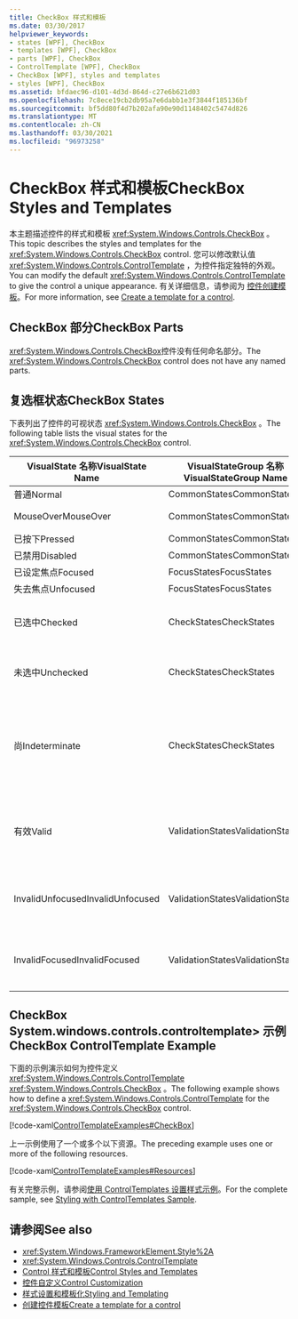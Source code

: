 ```yaml
---
title: CheckBox 样式和模板
ms.date: 03/30/2017
helpviewer_keywords:
- states [WPF], CheckBox
- templates [WPF], CheckBox
- parts [WPF], CheckBox
- ControlTemplate [WPF], CheckBox
- CheckBox [WPF], styles and templates
- styles [WPF], CheckBox
ms.assetid: bfdaec96-d101-4d3d-864d-c27e6b621d03
ms.openlocfilehash: 7c8ece19cb2db95a7e6dabb1e3f3844f185136bf
ms.sourcegitcommit: bf5dd80f4d7b202afa90e90d1148402c5474d826
ms.translationtype: MT
ms.contentlocale: zh-CN
ms.lasthandoff: 03/30/2021
ms.locfileid: "96973258"
---
```

# <a name="checkbox-styles-and-templates"></a><span data-ttu-id="ea82e-102">CheckBox 样式和模板</span><span class="sxs-lookup"><span data-stu-id="ea82e-102">CheckBox Styles and Templates</span></span>
<span data-ttu-id="ea82e-103">本主题描述控件的样式和模板 <xref:System.Windows.Controls.CheckBox> 。</span><span class="sxs-lookup"><span data-stu-id="ea82e-103">This topic describes the styles and templates for the <xref:System.Windows.Controls.CheckBox> control.</span></span> <span data-ttu-id="ea82e-104">您可以修改默认值 <xref:System.Windows.Controls.ControlTemplate> ，为控件指定独特的外观。</span><span class="sxs-lookup"><span data-stu-id="ea82e-104">You can modify the default <xref:System.Windows.Controls.ControlTemplate> to give the control a unique appearance.</span></span> <span data-ttu-id="ea82e-105">有关详细信息，请参阅为 [控件创建模板](/dotnet/desktop-wpf/themes/how-to-create-apply-template)。</span><span class="sxs-lookup"><span data-stu-id="ea82e-105">For more information, see [Create a template for a control](/dotnet/desktop-wpf/themes/how-to-create-apply-template).</span></span>  
  
## <a name="checkbox-parts"></a><span data-ttu-id="ea82e-106">CheckBox 部分</span><span class="sxs-lookup"><span data-stu-id="ea82e-106">CheckBox Parts</span></span>  
 <span data-ttu-id="ea82e-107"><xref:System.Windows.Controls.CheckBox>控件没有任何命名部分。</span><span class="sxs-lookup"><span data-stu-id="ea82e-107">The <xref:System.Windows.Controls.CheckBox> control does not have any named parts.</span></span>  
  
## <a name="checkbox-states"></a><span data-ttu-id="ea82e-108">复选框状态</span><span class="sxs-lookup"><span data-stu-id="ea82e-108">CheckBox States</span></span>  
 <span data-ttu-id="ea82e-109">下表列出了控件的可视状态 <xref:System.Windows.Controls.CheckBox> 。</span><span class="sxs-lookup"><span data-stu-id="ea82e-109">The following table lists the visual states for the <xref:System.Windows.Controls.CheckBox> control.</span></span>  
  
|<span data-ttu-id="ea82e-110">VisualState 名称</span><span class="sxs-lookup"><span data-stu-id="ea82e-110">VisualState Name</span></span>|<span data-ttu-id="ea82e-111">VisualStateGroup 名称</span><span class="sxs-lookup"><span data-stu-id="ea82e-111">VisualStateGroup Name</span></span>|<span data-ttu-id="ea82e-112">描述</span><span class="sxs-lookup"><span data-stu-id="ea82e-112">Description</span></span>|  
|----------------------|---------------------------|-----------------|  
|<span data-ttu-id="ea82e-113">普通</span><span class="sxs-lookup"><span data-stu-id="ea82e-113">Normal</span></span>|<span data-ttu-id="ea82e-114">CommonStates</span><span class="sxs-lookup"><span data-stu-id="ea82e-114">CommonStates</span></span>|<span data-ttu-id="ea82e-115">默认状态。</span><span class="sxs-lookup"><span data-stu-id="ea82e-115">The default state.</span></span>|  
|<span data-ttu-id="ea82e-116">MouseOver</span><span class="sxs-lookup"><span data-stu-id="ea82e-116">MouseOver</span></span>|<span data-ttu-id="ea82e-117">CommonStates</span><span class="sxs-lookup"><span data-stu-id="ea82e-117">CommonStates</span></span>|<span data-ttu-id="ea82e-118">鼠标指针悬停在控件上方。</span><span class="sxs-lookup"><span data-stu-id="ea82e-118">The mouse pointer is positioned over the control.</span></span>|  
|<span data-ttu-id="ea82e-119">已按下</span><span class="sxs-lookup"><span data-stu-id="ea82e-119">Pressed</span></span>|<span data-ttu-id="ea82e-120">CommonStates</span><span class="sxs-lookup"><span data-stu-id="ea82e-120">CommonStates</span></span>|<span data-ttu-id="ea82e-121">已按下控件。</span><span class="sxs-lookup"><span data-stu-id="ea82e-121">The control is pressed.</span></span>|  
|<span data-ttu-id="ea82e-122">已禁用</span><span class="sxs-lookup"><span data-stu-id="ea82e-122">Disabled</span></span>|<span data-ttu-id="ea82e-123">CommonStates</span><span class="sxs-lookup"><span data-stu-id="ea82e-123">CommonStates</span></span>|<span data-ttu-id="ea82e-124">已禁用控件。</span><span class="sxs-lookup"><span data-stu-id="ea82e-124">The control is disabled.</span></span>|  
|<span data-ttu-id="ea82e-125">已设定焦点</span><span class="sxs-lookup"><span data-stu-id="ea82e-125">Focused</span></span>|<span data-ttu-id="ea82e-126">FocusStates</span><span class="sxs-lookup"><span data-stu-id="ea82e-126">FocusStates</span></span>|<span data-ttu-id="ea82e-127">控件有焦点。</span><span class="sxs-lookup"><span data-stu-id="ea82e-127">The control has focus.</span></span>|  
|<span data-ttu-id="ea82e-128">失去焦点</span><span class="sxs-lookup"><span data-stu-id="ea82e-128">Unfocused</span></span>|<span data-ttu-id="ea82e-129">FocusStates</span><span class="sxs-lookup"><span data-stu-id="ea82e-129">FocusStates</span></span>|<span data-ttu-id="ea82e-130">控件没有焦点。</span><span class="sxs-lookup"><span data-stu-id="ea82e-130">The control does not have focus.</span></span>|  
|<span data-ttu-id="ea82e-131">已选中</span><span class="sxs-lookup"><span data-stu-id="ea82e-131">Checked</span></span>|<span data-ttu-id="ea82e-132">CheckStates</span><span class="sxs-lookup"><span data-stu-id="ea82e-132">CheckStates</span></span>|<span data-ttu-id="ea82e-133"><xref:System.Windows.Controls.Primitives.ToggleButton.IsChecked%2A> 为 `true`。</span><span class="sxs-lookup"><span data-stu-id="ea82e-133"><xref:System.Windows.Controls.Primitives.ToggleButton.IsChecked%2A> is `true`.</span></span>|  
|<span data-ttu-id="ea82e-134">未选中</span><span class="sxs-lookup"><span data-stu-id="ea82e-134">Unchecked</span></span>|<span data-ttu-id="ea82e-135">CheckStates</span><span class="sxs-lookup"><span data-stu-id="ea82e-135">CheckStates</span></span>|<span data-ttu-id="ea82e-136"><xref:System.Windows.Controls.Primitives.ToggleButton.IsChecked%2A> 为 `false`。</span><span class="sxs-lookup"><span data-stu-id="ea82e-136"><xref:System.Windows.Controls.Primitives.ToggleButton.IsChecked%2A> is `false`.</span></span>|  
|<span data-ttu-id="ea82e-137">尚</span><span class="sxs-lookup"><span data-stu-id="ea82e-137">Indeterminate</span></span>|<span data-ttu-id="ea82e-138">CheckStates</span><span class="sxs-lookup"><span data-stu-id="ea82e-138">CheckStates</span></span>|<span data-ttu-id="ea82e-139"><xref:System.Windows.Controls.Primitives.ToggleButton.IsThreeState%2A> 为 `true` 且 <xref:System.Windows.Controls.Primitives.ToggleButton.IsChecked%2A> 为 `null`。</span><span class="sxs-lookup"><span data-stu-id="ea82e-139"><xref:System.Windows.Controls.Primitives.ToggleButton.IsThreeState%2A> is `true`, and <xref:System.Windows.Controls.Primitives.ToggleButton.IsChecked%2A> is `null`.</span></span>|  
|<span data-ttu-id="ea82e-140">有效</span><span class="sxs-lookup"><span data-stu-id="ea82e-140">Valid</span></span>|<span data-ttu-id="ea82e-141">ValidationStates</span><span class="sxs-lookup"><span data-stu-id="ea82e-141">ValidationStates</span></span>|<span data-ttu-id="ea82e-142">控件使用 <xref:System.Windows.Controls.Validation> 类， <xref:System.Windows.Controls.Validation.HasError%2A?displayProperty=nameWithType> 附加属性为 `false` 。</span><span class="sxs-lookup"><span data-stu-id="ea82e-142">The control uses the <xref:System.Windows.Controls.Validation> class and the <xref:System.Windows.Controls.Validation.HasError%2A?displayProperty=nameWithType> attached property is `false`.</span></span>|  
|<span data-ttu-id="ea82e-143">InvalidUnfocused</span><span class="sxs-lookup"><span data-stu-id="ea82e-143">InvalidUnfocused</span></span>|<span data-ttu-id="ea82e-144">ValidationStates</span><span class="sxs-lookup"><span data-stu-id="ea82e-144">ValidationStates</span></span>|<span data-ttu-id="ea82e-145"><xref:System.Windows.Controls.Validation.HasError%2A?displayProperty=nameWithType>附加属性是 `true` 控件具有焦点。</span><span class="sxs-lookup"><span data-stu-id="ea82e-145">The <xref:System.Windows.Controls.Validation.HasError%2A?displayProperty=nameWithType> attached property is `true` has the control has focus.</span></span>|  
|<span data-ttu-id="ea82e-146">InvalidFocused</span><span class="sxs-lookup"><span data-stu-id="ea82e-146">InvalidFocused</span></span>|<span data-ttu-id="ea82e-147">ValidationStates</span><span class="sxs-lookup"><span data-stu-id="ea82e-147">ValidationStates</span></span>|<span data-ttu-id="ea82e-148"><xref:System.Windows.Controls.Validation.HasError%2A?displayProperty=nameWithType>附加属性是 `true` 控件没有焦点。</span><span class="sxs-lookup"><span data-stu-id="ea82e-148">The <xref:System.Windows.Controls.Validation.HasError%2A?displayProperty=nameWithType> attached property is `true` has the control does not have focus.</span></span>|  
  
## <a name="checkbox-controltemplate-example"></a><span data-ttu-id="ea82e-149">CheckBox System.windows.controls.controltemplate> 示例</span><span class="sxs-lookup"><span data-stu-id="ea82e-149">CheckBox ControlTemplate Example</span></span>  
 <span data-ttu-id="ea82e-150">下面的示例演示如何为控件定义 <xref:System.Windows.Controls.ControlTemplate> <xref:System.Windows.Controls.CheckBox> 。</span><span class="sxs-lookup"><span data-stu-id="ea82e-150">The following example shows how to define a <xref:System.Windows.Controls.ControlTemplate> for the <xref:System.Windows.Controls.CheckBox> control.</span></span>  
  
 [!code-xaml[ControlTemplateExamples#CheckBox](~/samples/snippets/csharp/VS_Snippets_Wpf/ControlTemplateExamples/CS/resources/checkbox.xaml#checkbox)]  
  
 <span data-ttu-id="ea82e-151">上一示例使用了一个或多个以下资源。</span><span class="sxs-lookup"><span data-stu-id="ea82e-151">The preceding example uses one or more of the following resources.</span></span>  
  
 [!code-xaml[ControlTemplateExamples#Resources](~/samples/snippets/csharp/VS_Snippets_Wpf/ControlTemplateExamples/CS/resources/shared.xaml#resources)]  
  
 <span data-ttu-id="ea82e-152">有关完整示例，请参阅[使用 ControlTemplates 设置样式示例](https://github.com/Microsoft/WPF-Samples/tree/master/Styles%20&%20Templates/IntroToStylingAndTemplating)。</span><span class="sxs-lookup"><span data-stu-id="ea82e-152">For the complete sample, see [Styling with ControlTemplates Sample](https://github.com/Microsoft/WPF-Samples/tree/master/Styles%20&%20Templates/IntroToStylingAndTemplating).</span></span>  
  
## <a name="see-also"></a><span data-ttu-id="ea82e-153">请参阅</span><span class="sxs-lookup"><span data-stu-id="ea82e-153">See also</span></span>

- <xref:System.Windows.FrameworkElement.Style%2A>
- <xref:System.Windows.Controls.ControlTemplate>
- [<span data-ttu-id="ea82e-154">Control 样式和模板</span><span class="sxs-lookup"><span data-stu-id="ea82e-154">Control Styles and Templates</span></span>](control-styles-and-templates.md)
- [<span data-ttu-id="ea82e-155">控件自定义</span><span class="sxs-lookup"><span data-stu-id="ea82e-155">Control Customization</span></span>](control-customization.md)
- [<span data-ttu-id="ea82e-156">样式设置和模板化</span><span class="sxs-lookup"><span data-stu-id="ea82e-156">Styling and Templating</span></span>](/dotnet/desktop-wpf/fundamentals/styles-templates-overview)
- [<span data-ttu-id="ea82e-157">创建控件模板</span><span class="sxs-lookup"><span data-stu-id="ea82e-157">Create a template for a control</span></span>](/dotnet/desktop-wpf/themes/how-to-create-apply-template)
